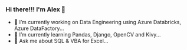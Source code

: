 ### Hi there!!! I'm Alex 👋

- 🔭 I’m currently working on Data Engineering using Azure Databricks, Azure DataFactory...
- 🌱 I’m currently learning Pandas, Django, OpenCV and Kivy...
- 💬 Ask me about SQL & VBA for Excel... 

<!--
**AlexTrR/AlexTrR** is a ✨ _special_ ✨ repository because its `README.md` (this file) appears on your GitHub profile.

Here are some ideas to get you started:

- 🔭 I’m currently working on ...
- 🌱 I’m currently learning ...
- 👯 I’m looking to collaborate on ...
- 🤔 I’m looking for help with ...
- 💬 Ask me about ...
- 📫 How to reach me: ...
- 😄 Pronouns: ...
- ⚡ Fun fact: ...
-->
